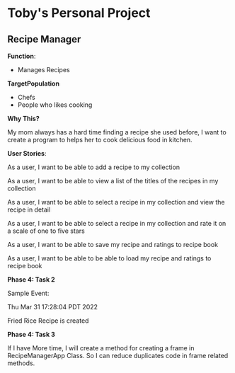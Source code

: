 # Toby's Personal Project

## Recipe Manager

**Function**:

- Manages Recipes

**TargetPopulation**

- Chefs
- People who likes cooking

**Why This?**

My mom always has a hard time finding a recipe she used before,
I want to create a program to helps her to cook delicious food in kitchen.

**User Stories**:

As a user, I want to be able to add a recipe to my collection

As a user, I want to be able to view a list of the titles of the recipes in my collection

As a user, I want to be able to select a recipe in my collection and view the recipe in detail

As a user, I want to be able to select a recipe in my collection and rate it on a scale of one to five stars



As a user, I want to be able to save my recipe and ratings to recipe book

As a user, I want to be able to be able to load my recipe and ratings to recipe book

**Phase 4: Task 2**

Sample Event:

Thu Mar 31 17:28:04 PDT 2022

Fried Rice Recipe is created

**Phase 4: Task 3**

If I have More time, I will create a method for creating a frame in 
RecipeManagerApp Class. So I can reduce duplicates code in frame
related methods.

